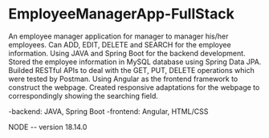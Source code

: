 # EmployeeManagerApp-FullStack
An employee manager application for manager to manager his/her employees. Can ADD, EDIT, DELETE and SEARCH for the employee information.
Using JAVA and Spring Boot for the backend development. Stored the employee information in MySQL database using Spring Data JPA. Builded RESTful APIs to deal with the GET, PUT, DELETE operations which were tested by Postman. 
Using Angular as the frontend framework to construct the webpage. Created responsive adaptations for the webpage to correspondingly showing the searching field.

-backend: JAVA, Spring Boot
-frontend: Angular, HTML/CSS

NODE -- version 18.14.0

